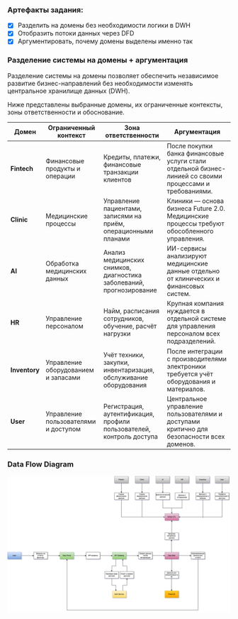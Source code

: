 ### Артефакты задания:
- [x] Разделить на домены без необходимости логики в DWH
- [x] Отобразить потоки данных через DFD
- [x] Аргументировать, почему домены выделены именно так

### Разделение системы на домены + аргументация
Разделение системы на домены позволяет обеспечить независимое развитие бизнес-направлений 
без необходимости изменять центральное хранилище данных (DWH).

Ниже представлены выбранные домены, их ограниченные контексты, зоны ответственности и обоснование.

| Домен         | Ограниченный контекст                | Зона ответственности                                                 | Аргументация                                                                                             |
|---------------|--------------------------------------|----------------------------------------------------------------------|----------------------------------------------------------------------------------------------------------|
| **Fintech**   | Финансовые продукты и операции       | Кредиты, платежи, финансовые транзакции клиентов                     | После покупки банка финансовые услуги стали отдельной бизнес-линией со своими процессами и требованиями. |
| **Clinic**    | Медицинские процессы                 | Управление пациентами, записями на приём, операционными планами      | Клиники — основа бизнеса Future 2.0. Медицинские процессы требуют обособленного управления.              |
| **AI**        | Обработка медицинских данных         | Анализ медицинских снимков, диагностика заболеваний, прогнозирование | ИИ-сервисы анализируют медицинские данные отдельно от клинических и финансовых систем.                   |
| **HR**        | Управление персоналом                | Найм, расписания сотрудников, обучение, расчёт нагрузки              | Крупная компания нуждается в отдельной системе для управления персоналом всех подразделений.             |
| **Inventory** | Управление оборудованием и запасами  | Учёт техники, закупки, инвентаризация, обслуживание оборудования     | После интеграции с производителями электроники требуется учёт оборудования и материалов.                 |
| **User**      | Управление пользователями и доступом | Регистрация, аутентификация, профили пользователей, контроль доступа | Центральное управление пользователями и доступами критично для безопасности всех доменов.                |

### Data Flow Diagram
![data_flow_diagram.drawio.png](data_flow_diagram.drawio.png)
